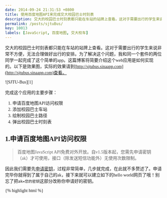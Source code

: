 ```yaml
---
date: 2014-09-24 21:31:53 +0800
title: 使用百度地图API来完成交大校园巴士时刻表
description: 交大的校园巴士时刻表都只能在车站的站牌上查看。这对于需要出行的学生来说非常不方便，无法合理做好出行的安排。为了解决这个问题，我和统一套间的两位同学一起完成了这个简单的app。这篇博客将简要介绍这个web应用是如何实现的。
permalink: /posts/sjtuBus/
key: 10013
labels: [JavaScript, 百度地图, 交大校车]
---
```


交大的校园巴士时刻表都只能在车站的站牌上查看。这对于需要出行的学生来说非常不方便，无法合理做好出行的安排。为了解决这个问题，我和同一个套件的两位同学一起完成了这个简单的app。这篇博客将简要介绍这个web应用是如何实现的。以下是效果图，实际的效果请到[http://sjtubus.sinaapp.com](http://sjtubus.sinaapp.com)查看。

![SJTU-Bus][1]

完成这个应用的主要步骤：

1. 申请百度地图API访问权限
2. 添加校园巴士车站
3. 绘制校园巴士路径
4. 弹出校园巴士时刻表

## 1.申请百度地图API访问权限

>百度地图JavaScript API免费对外开放。自v1.5版本起，您需先申请密钥（ak）才可使用，接口（除发送短信功能外）无使用次数限制。

因此我们需要先[申请密钥](https://lbsyun.baidu.com/apiconsole/key?application=key)，过程非常简单，几步就完成，在此就不多赘述了。申请完毕你就得到了属于自己的ak，接下来就可以建立如下的hello world网页了哦！别忘了把`ak=您的密钥`这部分改称你申请好的密钥。

{% highlight html %}
<!DOCTYPE html>
<html>
<head>
    <meta http-equiv="Content-Type" content="text/html; charset=utf-8" />
    <meta name="viewport" content="initial-scale=1.0, user-scalable=no" />
    <style type="text/css">
    body, html,#allmap {width: 100%;height: 100%;overflow: hidden;margin:0;font-family:"微软雅黑";}
    </style>
    <script type="text/javascript" src="http://api.map.baidu.com/api?v=2.0&ak=您的密钥"></script>
    <title>地图展示</title>
</head>
<body>
    <div id="allmap"></div>
</body>
</html>
<script type="text/javascript">
    // 百度地图API功能
    var map = new BMap.Map("allmap");    // 创建Map实例
    map.centerAndZoom(new BMap.Point(116.404, 39.915), 11);  // 初始化地图,设置中心点坐标和地图级别
    map.addControl(new BMap.MapTypeControl());   //添加地图类型控件
    map.setCurrentCity("北京");          // 设置地图显示的城市 此项是必须设置的
</script>
{% endhighlight %}

## 2.添加校园巴士车站

首先本应用所有的数据都存储在一个`data.json`文件中，其中校园巴士车站存储的数据结构如下。数组中每一个子数组代表一个车站，子数组的三个元素分别代表站点名和经纬度。
{% highlight json %}
{
    "stopList":[
        ["东川路地铁站", 121.426814, 31.023853],
        ["菁菁堂", 121.436534, 31.02475],
        ["校医院", 121.439911, 31.025764],
        ["东上院", 121.445463, 31.028007],
        ["东中院", 121.444457, 31.030127],
        ["新图书馆", 121.443954, 31.03155],
        ["行政B楼", 121.447601, 31.032742],
        ["电信学院", 121.448751, 31.03155],
        ["凯旋门", 121.452308, 31.029431]
    ]
}
{% endhighlight %}
在设计好了上面的数据结构后，添加车站就非常容易了：
{% highlight javascript %}
for (var i = 0; i < stopList.length; i++) {
    var point = new BMap.Point(stopList[i][1], stopList[i][2]);
    var marker = new BMap.Marker(point);
    var label = new BMap.Label(stopList[i][0],{offset:new BMap.Size(20,-10)});
    marker.setLabel(label);
    map.addOverlay(marker);
}
{% endhighlight %}

## 3.绘制校园巴士路径
校园巴士行车路径存储的数据结构如下，就是由一堆点的经纬度构成的。
{% highlight json %}
{
    "lineList": [
        [121.436534, 31.02475],
        [121.439911, 31.025764],
        [121.445535, 31.027412],
        [121.445301, 31.027984],
        [121.444331, 31.030104],
        [121.443774, 31.031605],
        [121.448373, 31.033121],
        [121.448319, 31.032285]
    ]
}
{% endhighlight %}
在设计好了上面的数据结构后，依样画葫芦，我们就能得到想要的路径了：
{% highlight javascript %}
//绘制路线
var pointArr = [];
for (var i = 0; i < lineList.length; i++) {
    pointArr.push(new BMap.Point(lineList[i][0], lineList[i][1]));
}
var polyline = new BMap.Polyline(pointArr, {strokeColor:"blue", strokeWeight:5, strokeOpacity:0.5});
map.addOverlay(polyline);
{% endhighlight %}

## 4.弹出校园巴士时刻表
校园巴士行车时刻表存储的数据结构如下，就是由一堆点的经纬度构成的。
{% highlight json %}
{
    "stopTime":{
        "东川路地铁站": {
            "direct1": "07:24 07:39 07:54 08:09 17:03 17:28 17:58 18:43 19:28 20:28",
            "festival_direct1": "8:24 16:58 17:43 18:28",
        },
        "菁菁堂": {
            "direct1": "07:30 07:45 08:00 08:15 08:25 08:40 09:00 09:20 09:40 10:00",
            "direct2": "08:30 08:50 09:10 09:30 10:00 10:30 11:00 11:30 12:30 13:30",
            "festival_direct1": "08:30 09:30 10:30 11:30",
            "festival_direct2": "09:00 10:00 11:00 12:00"
        },
        "校医院": {
            "direct1": "07:30 07:45 08:00 08:15 08:25 08:40 09:00 09:20 09:40 10:00",
            "direct2": "08:50 09:10 09:30 09:50 10:20 10:50 11:20 11:50 12:50 13:50",
            "festival_direct1": "08:30 09:30 10:30 11:30",
            "festival_direct2": "09:20 10:20 11:20 12:20"
        }
    }
}
{% endhighlight %}
在设计好了上面的数据结构后，对之前添加巴士站点的代码稍加修改以下就搞定了，具体要添加的内容还比较多，可以移步[源码](https://github.com/zry656565/SJTU-Bus/blob/master/res/main.js)查看。

## 还有哪些工作？

1. 东川路站的经纬度需要修正
2. 支持小屏手机的访问
3. 有兴趣的同学可以fork我的[项目](https://github.com/zry656565/SJTU-Bus/)

## 反馈与建议
1. 本应用是由几位交大的同学利用课余时间制作，有什么问题可以及时反馈给我们。
2. 所有的反馈建议请在[issue版](https://github.com/zry656565/SJTU-Bus/issues)提交
3. 或者直接在本博客留言

## 参考资料
1. [关于调整校园巴士运行线路及运行时刻的通知](http://www.sjtu.edu.cn/info/1736/61107.htm)

[1]: {{ site.static_url }}/sjtubus.png